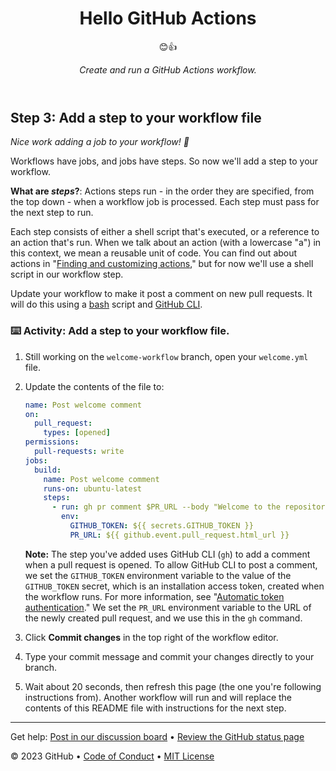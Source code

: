 <header>

# Hello GitHub Actions

😊👍

_Create and run a GitHub Actions workflow._

</header>

## Step 3: Add a step to your workflow file

_Nice work adding a job to your workflow! :dancer:_

Workflows have jobs, and jobs have steps. So now we'll add a step to your workflow.

**What are _steps_?**: Actions steps run - in the order they are specified, from the top down - when a workflow job is processed. Each step must pass for the next step to run.

Each step consists of either a shell script that's executed, or a reference to an action that's run. When we talk about an action (with a lowercase "a") in this context, we mean a reusable unit of code. You can find out about actions in "[Finding and customizing actions](https://docs.github.com/en/actions/learn-github-actions/finding-and-customizing-actions)," but for now we'll use a shell script in our workflow step.

Update your workflow to make it post a comment on new pull requests. It will do this using a [bash](https://en.wikipedia.org/wiki/Bash_%28Unix_shell%29) script and [GitHub CLI](https://cli.github.com/).

### :keyboard: Activity: Add a step to your workflow file.

1. Still working on the `welcome-workflow` branch, open your `welcome.yml` file.
1. Update the contents of the file to:

   ```yaml copy
   name: Post welcome comment
   on:
     pull_request:
       types: [opened]
   permissions:
     pull-requests: write
   jobs:
     build:
       name: Post welcome comment
       runs-on: ubuntu-latest
       steps:
         - run: gh pr comment $PR_URL --body "Welcome to the repository!"
           env:
             GITHUB_TOKEN: ${{ secrets.GITHUB_TOKEN }}
             PR_URL: ${{ github.event.pull_request.html_url }}
   ```

   **Note:** The step you've added uses GitHub CLI (`gh`) to add a comment when a pull request is opened. To allow GitHub CLI to post a comment, we set the `GITHUB_TOKEN` environment variable to the value of the `GITHUB_TOKEN` secret, which is an installation access token, created when the workflow runs. For more information, see "[Automatic token authentication](https://docs.github.com/en/actions/security-guides/automatic-token-authentication)." We set the `PR_URL` environment variable to the URL of the newly created pull request, and we use this in the `gh` command.
   
1. Click **Commit changes** in the top right of the workflow editor.
1. Type your commit message and commit your changes directly to your branch.
1. Wait about 20 seconds, then refresh this page (the one you're following instructions from). Another workflow will run and will replace the contents of this README file with instructions for the next step.

<footer>

---

Get help: [Post in our discussion board](https://github.com/orgs/skills/discussions/categories/hello-github-actions) &bull; [Review the GitHub status page](https://www.githubstatus.com/)

&copy; 2023 GitHub &bull; [Code of Conduct](https://www.contributor-covenant.org/version/2/1/code_of_conduct/code_of_conduct.md) &bull; [MIT License](https://gh.io/mit)

</footer>
